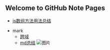 ## Welcome to GitHub Note Pages


* [js数组方法用法总结](https://github.com/Yukiun/qwer/blob/master/js%E6%95%B0%E7%BB%84%E6%96%B9%E6%B3%95%E7%94%A8%E6%B3%95%E6%80%BB%E7%BB%93.md/)
- mark
  - [跨域](https://www.jianshu.com/p/1b1842fdfd73)
  - [md总结](https://www.jianshu.com/p/96ecaa2cc989)
![图片](https://yys-fans.fp.ps.netease.com/file/5bc2240e6f049459bd36d994IaCEkYtx?fop=imageView/2/w/845/h/604)
